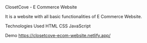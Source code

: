 ClosetCove - E Commerce Website

It is a website with all basic functionalities of E Commerce Website.

Technologies Used
HTML
CSS
JavaScript

Demo
https://closetcove-ecom-website.netlify.app/
